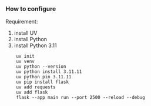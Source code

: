 ### How to configure

Requirement:

1. install UV
2. install Python
3. install Python 3.11

```
    uv init
    uv venv
    uv python --version
    uv python install 3.11.11
    uv python pin 3.11.11
    uv pip install flask
    uv add requests
    uv add flask
    flask --app main run --port 2500 --reload --debug
```
